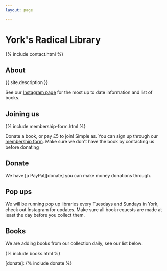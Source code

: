 ```yaml
---
layout: page

---
```


# York's Radical Library

{% include contact.html %}

## About

{{ site.description }}

See our [Instagram page][insta] for the most up to date information and list
of books.

## Joining us

{% include membership-form.html %}

Donate a book, or pay £5 to join! Simple as. You can sign up through our
[membership form](/signup). Make sure we don't have the book by contacting us
before donating

## Donate

We have [a PayPal][donate] you can make money donations through.

## Pop ups

We will be running pop up libraries every Tuesdays and Sundays in York, check
out Instagram for updates. Make sure all book requests are made at least the day
before you collect them.

## Books

We are adding books from our collection daily, see our list below:

{% include books.html %}

[insta]: https://instagram.com/{{site.instagram}}
[donate]: {% include donate %}
